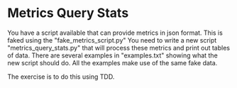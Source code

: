 Metrics Query Stats
===================

You have a script available that can provide metrics in json format. This is faked using the "fake_metrics_script.py"
You need to write a new script "metrics_query_stats.py" that will process these metrics and print out
tables of data. There are several examples in "examples.txt" showing what the new script should do. 
All the examples make use of the same fake data.

The exercise is to do this using TDD.
